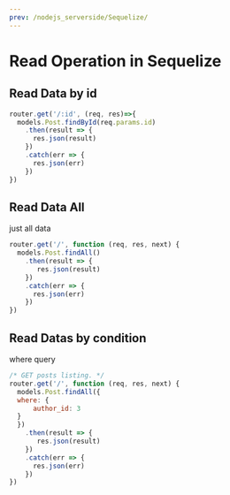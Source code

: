 ```yaml
---
prev: /nodejs_serverside/Sequelize/
---
```

# Read Operation in Sequelize

## Read Data by id
```js
router.get('/:id', (req, res)=>{
  models.Post.findById(req.params.id)
    .then(result => {
      res.json(result)
    })
    .catch(err => {
      res.json(err)
    })
})
```

## Read Data All

just all data
```js
router.get('/', function (req, res, next) {
  models.Post.findAll()
    .then(result => {
       res.json(result)
    })
    .catch(err => {
      res.json(err)
    })
})
```

## Read Datas by condition

where query
```js
/* GET posts listing. */
router.get('/', function (req, res, next) {
  models.Post.findAll({ 
  where: {
      author_id: 3
  }
  })
    .then(result => {
       res.json(result)
    })
    .catch(err => {
      res.json(err)
    })
})
```
